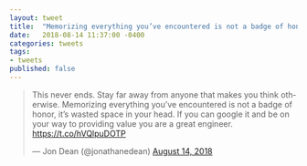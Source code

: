 ```yaml
---
layout: tweet
title:  "Memorizing everything you’ve encountered is not a badge of honor, it’s wasted space in your head. If you can google it and be on your way to providing value you are a great engineer."
date:   2018-08-14 11:37:00 -0400
categories: tweets
tags:
- tweets
published: false
---
```

<blockquote class="twitter-tweet" data-lang="en"><p lang="en" dir="ltr">This never ends. Stay far away from anyone that makes you think otherwise. Memorizing everything you’ve encountered is not a badge of honor, it’s wasted space in your head. If you can google it and be on your way to providing value you are a great engineer. <a href="https://t.co/hVQlpuDOTP">https://t.co/hVQlpuDOTP</a></p>&mdash; Jon Dean (@jonathanedean) <a href="https://twitter.com/jonathanedean/status/1029391690417754113?ref_src=twsrc%5Etfw">August 14, 2018</a></blockquote>
<script async src="https://platform.twitter.com/widgets.js" charset="utf-8"></script>

